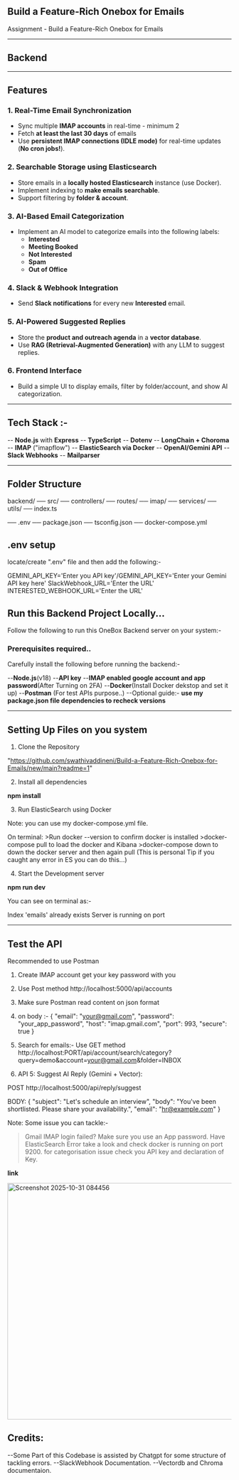 **Build a Feature-Rich Onebox for Emails**
---

Assignment - Build a Feature-Rich Onebox for Emails

---

## Backend
---
## Features

### **1. Real-Time Email Synchronization**

- Sync multiple **IMAP accounts** in real-time - minimum 2
- Fetch **at least the last 30 days** of emails
- Use **persistent IMAP connections (IDLE mode)** for real-time updates (**No cron jobs!**).

### **2. Searchable Storage using Elasticsearch**

- Store emails in a **locally hosted Elasticsearch** instance (use Docker).
- Implement indexing to **make emails searchable**.
- Support filtering by **folder & account**.

### **3. AI-Based Email Categorization**

- Implement an AI model to categorize emails into the following labels:
    - **Interested**
    - **Meeting Booked**
    - **Not Interested**           
    - **Spam**
    - **Out of Office**

### **4. Slack & Webhook Integration**

- Send **Slack notifications** for every new **Interested** email.

### **5. AI-Powered Suggested Replies**

- Store the **product and outreach agenda** in a **vector database**.
- Use **RAG (Retrieval-Augmented Generation)** with any LLM to suggest replies.

### **6. Frontend Interface**
- Build a simple UI to display emails, filter by folder/account, and show AI categorization.

---
## Tech Stack :-

-- **Node.js** with **Express**
-- **TypeScript**
-- **Dotenv**
-- **LongChain + Choroma**
-- **IMAP** ("imapflow")
-- **ElasticSearch via Docker**
-- **OpenAI/Gemini API**
-- **Slack Webhooks**
-- **Mailparser**


---

## Folder Structure

backend/
── src/
   ── controllers/
   ── routes/
   ── imap/
   ── services/
   ── utils/
   ── index.ts

── .env
── package.json
── tsconfig.json
── docker-compose.yml


## .env setup
locate/create ".env" file and then add the following:-

GEMINI_API_KEY='Enter you API key'/GEMINI_API_KEY='Enter your Gemini API key here'
SlackWebhook_URL='Enter the URL'
INTERESTED_WEBHOOK_URL='Enter the URL'


## Run this Backend Project Locally...

Follow the following to run this OneBox Backend server on your system:-

###  Prerequisites required..

Carefully install the following before running the backend:-

--**Node.js**(v18)
--**API key**
--**IMAP enabled google account and app password**(After Turning on 2FA)
--**Docker**(Install Docker dekstop and set it up)
--**Postman** (For test APIs purpose..)
--Optional guide:- **use my package.json file dependencies to recheck versions**


-----------------------------------------------------------------------------------------------------------------------------------------

## Setting Up Files on you system


1. Clone the Repository

"https://github.com/swathivaddineni/Build-a-Feature-Rich-Onebox-for-Emails/new/main?readme=1"

2. Install all dependencies

**npm install**

3. Run ElasticSearch using Docker

Note: you can use my docker-compose.yml file.

On terminal:
    >Run docker --version to confirm docker is installed
    >docker-compose pull to load the docker and Kibana
    >docker-compose down to down the docker server and then again pull
    (This is personal Tip if you caught any error in ES you can do this...)

4. Start the Development server

**npm run dev**

You can see on terminal as:-

Index 'emails' already exists
Server is running on port <PORT>


-----------------------------------------------------------------------------------------------------------------------------------------
## Test the API

Recommended to use Postman

1. Create IMAP account get your key password with you
2. Use Post method http://localhost:5000/api/accounts

3. Make sure Postman read content on json format

4. on body :-
{
  "email": "your@gmail.com",
  "password": "your_app_password",
  "host": "imap.gmail.com",
  "port": 993,
  "secure": true
}


5. Search for emails:-
Use GET method http://localhost:PORT/api/account/search/category?query=demo&account=your@gmail.com&folder=INBOX

6. API 5: Suggest AI Reply (Gemini + Vector): 

POST http://localhost:5000/api/reply/suggest

BODY:
{
  "subject": "Let's schedule an interview",
  "body": "You've been shortlisted. Please share your availability.",
  "email": "hr@example.com"
}


Note:
Some issue you can tackle:-
> Gmail IMAP login failed? Make sure you use an App password.
> Have ElasticSearch Error take a look and check docker is running on port 9200.
> for categorisation issue check you API key and declaration of Key.

**link**

<img width="1056" height="532" alt="Screenshot 2025-10-31 084456" src="https://github.com/user-attachments/assets/066abaad-c774-4783-8068-6ec3f433536d" />


## Credits:
--Some Part of this Codebase is assisted by Chatgpt for some structure of tackling errors.
--SlackWebhook Documentation.
--Vectordb and Chroma documentaion.
